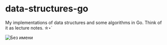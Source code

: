 # data-structures-go
My implementations of data structures and some algorithms in Go. Think of it as lecture notes. ✮⋆˙

![Без имени](https://github.com/nokkov/data-structures-go/assets/139870895/9f576aec-e806-404f-ade1-b610a98757f6)
